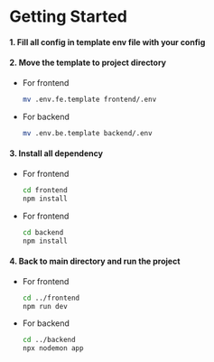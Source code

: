 # Getting Started

#### 1. Fill all config in template env file with your config

#### 2. Move the template to project directory

- For frontend
  ```bash
  mv .env.fe.template frontend/.env
  ```
- For backend
  ```bash
  mv .env.be.template backend/.env
  ```

#### 3. Install all dependency

- For frontend
  ```bash
  cd frontend
  npm install
  ```
- For frontend
  ```bash
  cd backend
  npm install
  ```

#### 4. Back to main directory and run the project

- For frontend
  ```bash
  cd ../frontend
  npm run dev
  ```
- For backend
  ```bash
  cd ../backend
  npx nodemon app
  ```
